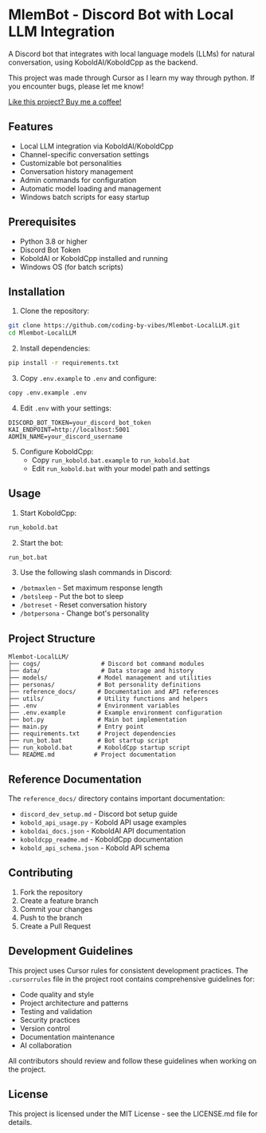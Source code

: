 # MlemBot - Discord Bot with Local LLM Integration

A Discord bot that integrates with local language models (LLMs) for natural conversation, using KoboldAI/KoboldCpp as the backend.

This project was made through Cursor as I learn my way through python. If you encounter bugs, please let me know!

[Like this project? Buy me a coffee!](https://buymeacoffee.com/9bcdptywfh)

## Features

- Local LLM integration via KoboldAI/KoboldCpp
- Channel-specific conversation settings
- Customizable bot personalities
- Conversation history management
- Admin commands for configuration
- Automatic model loading and management
- Windows batch scripts for easy startup

## Prerequisites

- Python 3.8 or higher
- Discord Bot Token
- KoboldAI or KoboldCpp installed and running
- Windows OS (for batch scripts)

## Installation

1. Clone the repository:
```bash
git clone https://github.com/coding-by-vibes/Mlembot-LocalLLM.git
cd Mlembot-LocalLLM
```

2. Install dependencies:
```bash
pip install -r requirements.txt
```

3. Copy `.env.example` to `.env` and configure:
```bash
copy .env.example .env
```

4. Edit `.env` with your settings:
```
DISCORD_BOT_TOKEN=your_discord_bot_token
KAI_ENDPOINT=http://localhost:5001
ADMIN_NAME=your_discord_username
```

5. Configure KoboldCpp:
   - Copy `run_kobold.bat.example` to `run_kobold.bat`
   - Edit `run_kobold.bat` with your model path and settings

## Usage

1. Start KoboldCpp:
```bash
run_kobold.bat
```

2. Start the bot:
```bash
run_bot.bat
```

3. Use the following slash commands in Discord:
- `/botmaxlen` - Set maximum response length
- `/botsleep` - Put the bot to sleep
- `/botreset` - Reset conversation history
- `/botpersona` - Change bot's personality

## Project Structure

```
Mlembot-LocalLLM/
├── cogs/                 # Discord bot command modules
├── data/                 # Data storage and history
├── models/              # Model management and utilities
├── personas/            # Bot personality definitions
├── reference_docs/      # Documentation and API references
├── utils/               # Utility functions and helpers
├── .env                 # Environment variables
├── .env.example         # Example environment configuration
├── bot.py               # Main bot implementation
├── main.py              # Entry point
├── requirements.txt     # Project dependencies
├── run_bot.bat          # Bot startup script
├── run_kobold.bat       # KoboldCpp startup script
└── README.md           # Project documentation
```

## Reference Documentation

The `reference_docs/` directory contains important documentation:
- `discord_dev_setup.md` - Discord bot setup guide
- `kobold_api_usage.py` - Kobold API usage examples
- `koboldai_docs.json` - KoboldAI API documentation
- `koboldcpp_readme.md` - KoboldCpp documentation
- `kobold_api_schema.json` - Kobold API schema

## Contributing

1. Fork the repository
2. Create a feature branch
3. Commit your changes
4. Push to the branch
5. Create a Pull Request

## Development Guidelines

This project uses Cursor rules for consistent development practices. The `.cursorrules` file in the project root contains comprehensive guidelines for:
- Code quality and style
- Project architecture and patterns
- Testing and validation
- Security practices
- Version control
- Documentation maintenance
- AI collaboration

All contributors should review and follow these guidelines when working on the project.

## License

This project is licensed under the MIT License - see the LICENSE.md file for details.